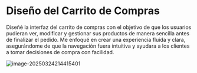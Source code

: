 # Diseño del Carrito de Compras

Diseñé la interfaz del carrito de compras con el objetivo de que los usuarios pudieran ver, modificar y gestionar sus productos de manera sencilla antes de finalizar el pedido. Me enfoqué en crear una experiencia fluida y clara, asegurándome de que la navegación fuera intuitiva y ayudara a los clientes a tomar decisiones de compra con facilidad.

![image-20250324214415401](C:\Users\Andres\AppData\Roaming\Typora\typora-user-images\image-20250324214415401.png)

